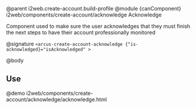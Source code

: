 @parent i2web.create-account.build-profile
@module {canComponent} i2web/components/create-account/acknowledge Acknowledge

Component used to make sure the user acknowledges that they must finish the next steps to have their account professionally monitored

@signature `<arcus-create-account-acknowledge {^is-acknowledged}="isAcknowledged" >`

@body

## Use

@demo i2web/components/create-account/acknowledge/acknowledge.html